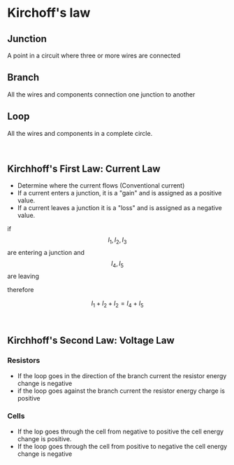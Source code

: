 <script type="text/javascript" async src="https://cdnjs.cloudflare.com/ajax/libs/mathjax/2.7.5/MathJax.js?config=TeX-MML-AM_CHTML"></script>
# Kirchoff's law


## Junction
A point in a circuit where three or more wires are connected

## Branch
All the wires and components connection one junction to another

## Loop
All the wires and components in a complete circle.


<br/>

## Kirchhoff's First Law: Current Law

 - Determine where the current flows (Conventional current)
 - If a current enters a junction, it is a "gain" and is assigned as a positive value.
 - If a current leaves a junction it is a "loss" and is assigned as a negative value.

if $$I_1, I_2, I_3 $$ are entering a junction and $$I_4, I_5$$ are leaving


therefore

$$I_1 + I_2 + I_2 = I_4 + I_5$$


<br/>


## Kirchhoff's Second Law: Voltage Law

### Resistors
- If the loop goes in the direction of the branch current the resistor energy change is negative
- if the loop goes against the branch current the resistor energy charge is positive

### Cells
 - If the lop goes through the cell from negative to positive the cell energy change is positive.
 - If the loop goes through the cell from positive to negative the cell energy change is negative


